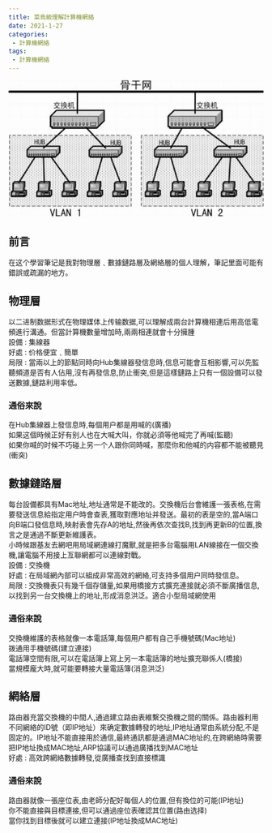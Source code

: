 ```yaml
---
title: 菜鳥級理解計算機網絡
date: 2021-1-27
categories:
 - 計算機網絡
tags:
 - 計算機網絡
---
```

![](./http.jpg)  
## 前言
在这个學習筆记是我對物理層﹑數據鏈路層及網絡層的個人理解，筆記里面可能有錯誤或疏漏的地方。
## 物理層
以二进制数据形式在物理媒体上传输数据,可以理解成兩台計算機相連后用高低電頻進行溝通。但當計算機數量增加時,兩兩相連就會十分擁腫  
設備 : 集線器  
好處 : 价格便宜﹑簡單  
局限 : 當兩以上的節點同時向Hub集線器發信息時,信息可能會互相影響,可以先監聽頻道是否有人佔用,沒有再發信息,防止衝突,但是這樣鏈路上只有一個設備可以發送數據,鏈路利用率低。  
### 通俗來說
在Hub集線器上發信息時,每個用户都是用喊的(廣播)  
如果这個時候正好有别人也在大喊大叫，你就必須等他喊完了再喊(監聽)  
如果你喊的时候不巧碰上另一个人跟你同時喊，那麼你和他喊的内容都不能被聽見(衝突)

## 數據鏈路層
每台設備都具有Mac地址,地址通常是不能改的。交換機后台會維護一張表格,在需要發送信息給指定用户時會查表,獲取對應地址并發送。最初的表是空的,當A端口向B端口發信息時,映射表會先存A的地址,然後再依次查找B,找到再更新B的位置,換言之是通過不斷更新維護表。    
小時候跟基友去網吧用局域網連線打魔獸,就是把多台電腦用LAN線接在一個交換機,讓電腦不用接上亙聯網都可以連線對戰。    
設備 : 交換機  
好處 : 在局域網內部可以組成非常高效的網絡,可支持多個用户同時發信息。  
局限 : 交換機表只有幾千個存儲量,如果用橋接方式擴充連接就必須不斷廣播信息,以找到另一台交換機上的地址,形成消息洪泛。適合小型局域網使用  
### 通俗來說
交換機維護的表格就像一本電話簿,每個用户都有自己手機號碼(Mac地址)  
拨通用手機號碼(建立連接)  
電話簿空間有限,可以在電話簿上寫上另一本電話簿的地址擴充聯係人(橋接)  
當規模龐大時,就可能要轉接大量電話簿(消息洪泛)
## 網絡層
路由器充當交換機的中間人,通過建立路由表維繫交換機之間的關係。路由器利用不同網絡的ID號（即IP地址）來确定數據轉發的地址,IP地址通常由系統分配,不是固定的。IP地址不能直接用於通信,最終通訊都是通過MAC地址的,在跨網絡時需要把IP地址換成MAC地址,ARP協議可以通過廣播找到MAC地址  
好處 : 高效跨網絡數據轉發,從廣播查找到直接標識  
### 通俗來說
路由器就像一張座位表,由老師分配好每個人的位置,但有換位的可能(IP地址)  
你不能直接與目標連接,但可以通過座位表確認其位置(路由选择)  
當你找到目標後就可以建立連接(IP地址換成MAC地址)
